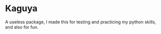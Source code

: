 # Kaguya
A useless package, I made this for testing and practicing my python skills, and also for fun.
